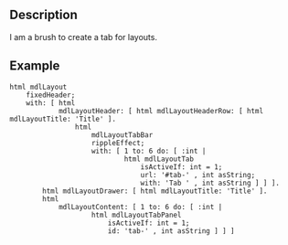 Description
--------------------

I am a brush to create a tab for layouts.

Example
--------------------

	html mdlLayout
		fixedHeader;
		with: [ html
				mdlLayoutHeader: [ html mdlLayoutHeaderRow: [ html mdlLayoutTitle: 'Title' ].
					html
						mdlLayoutTabBar
						rippleEffect;
						with: [ 1 to: 6 do: [ :int | 
								html mdlLayoutTab
									isActiveIf: int = 1;
									url: '#tab-' , int asString;
									with: 'Tab ' , int asString ] ] ].
			html mdlLayoutDrawer: [ html mdlLayoutTitle: 'Title' ].
			html
				mdlLayoutContent: [ 1 to: 6 do: [ :int | 
						html mdlLayoutTabPanel
							isActiveIf: int = 1;
							id: 'tab-' , int asString ] ] ]